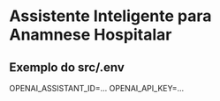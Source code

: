 # Assistente Inteligente para Anamnese Hospitalar
## Exemplo do src/.env
OPENAI_ASSISTANT_ID=...
OPENAI_API_KEY=...